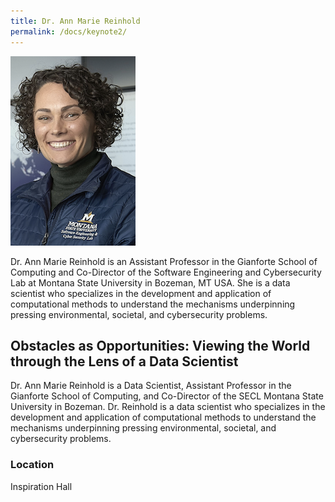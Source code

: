 ```yaml
---
title: Dr. Ann Marie Reinhold
permalink: /docs/keynote2/
---
```


![Ann Marie](../images/annmarie.png)

Dr. Ann Marie Reinhold is an Assistant Professor in the Gianforte School of Computing and Co-Director of the Software Engineering and Cybersecurity Lab at Montana State University in Bozeman, MT USA. She is a data scientist who specializes in the development and application of computational methods to understand the mechanisms underpinning pressing environmental, societal, and cybersecurity problems.

## Obstacles as Opportunities: Viewing the World through the Lens of a Data Scientist

Dr. Ann Marie Reinhold is a Data Scientist, Assistant Professor in the Gianforte School of Computing, and Co-Director of the SECL Montana State University in Bozeman. Dr. Reinhold is a data scientist who specializes in the development and application of computational methods to understand the mechanisms underpinning pressing environmental, societal, and cybersecurity problems.

### Location
Inspiration Hall